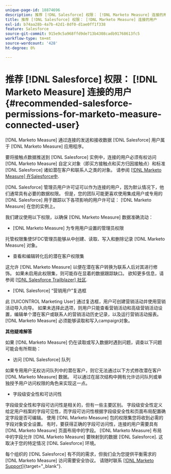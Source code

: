 ```yaml
---
unique-page-id: 18874696
description: 推荐 [!DNL Salesforce] 权限： [!DNL Marketo Measure] 连接的用户 —  [!DNL Marketo Measure]
title: 推荐 [!DNL Salesforce] 权限： [!DNL Marketo Measure] 连接的用户
exl-id: b74aa28b-4a7b-42d1-8df0-d1ae0ff1f338
feature: Salesforce
source-git-commit: 915e9c5a968ffd9de713b4308cadb91768613fc5
workflow-type: tm+mt
source-wordcount: '428'
ht-degree: 0%

---
```


# 推荐 [!DNL Salesforce] 权限： [!DNL Marketo Measure] 连接的用户 {#recommended-salesforce-permissions-for-marketo-measure-connected-user}

[!DNL Marketo Measure] 通过连接的发送和接收数据 [!DNL Salesforce] 用户属于 [!DNL Marketo Measure] 应用程序。

要将接触点数据推送到 [!DNL Salesforce] 实例中，连接的用户必须有权访问 [!DNL Marketo Measure] 自定义对象（即买方接触点和买方归因接触点）和标准 [!DNL Salesforce] 诸如潜在客户和联系人之类的对象。 请参阅 [[!DNL Marketo Measure] 在Salesforce中](/help/configuration-and-setup/marketo-measure-and-salesforce/how-marketo-measure-and-salesforce-interact.md).

[!DNL Salesforce] 管理员用户许可证可以作为连接的用户，因为默认情况下，他们通常具有必要的数据权限。 但是，您的团队可能更喜欢使用集成用户或专用的 [!DNL Salesforce] 用于跟踪以下各项影响的用户许可证： [!DNL Marketo Measure] 在您的实例上。

我们建议使用以下权限，以确保 [!DNL Marketo Measure] 数据准确流动：

* [!DNL Marketo Measure] 为专用用户设置的管理员权限

托管权限集使SFDC管理员能够从中创建、读取、写入和删除记录 [!DNL Marketo Measure] 对象。

* 查看和编辑转化后的潜在客户权限集

这允许 [!DNL Marketo Measure] 以便在潜在客户转换为联系人后对其进行修饰。 如果未启用此权限集，则可能存在显着的数据跟踪缺口。 欲知更多信息，请参阅 [[!DNL Salesforce Trailblazer] 社区](https://help.salesforce.com/s/articleView?language=en_US&amp;id=leads_view_edit_converted.htm&amp;type=5).

* [!DNL Salesforce] “营销用户”复选框

此 [!UICONTROL Marketing User] 通过复选框，用户可创建营销活动并使用营销活动导入向导。 如果未选择此选项，则用户只能查看营销活动和高级营销活动设置，编辑单个潜在客户或联系人的营销活动历史记录，以及运行营销活动报表。 [!DNL Marketo Measure] 必须能够读取和写入campaign对象。

**其他疑难解答**

如果 [!DNL Marketo Measure] 仍在读取或写入数据时遇到问题，调查以下问题可能会有所帮助：

* 访问 [!DNL Salesforce] 队列

如果专用用户无权访问队列中的潜在客户，则它无法通过以下方式修改潜在客户 [!DNL Marketo Measure] 数据。 可以通过在层次结构中拥有允许访问队列或单独授予用户访问权限的角色来实现这一点。

* 字段级安全性和可访问性

字段级安全性和字段可访问性是相关的，但有一些主要区别。 字段级安全性定义给定用户档案的字段可见性，而字段可访问性根据字段级安全性和页面布局配置确定字段是否可编辑。 使用 [!DNL Marketo Measure] 包的权限集您将收到必需的字段对象安全设置。 有时，要获得正确的字段可访问性，连接的用户需要具有 [!DNL Marketo Measure] 页面布局中的字段。 [!DNL Marketo Measure] 布局中的字段允许 [!DNL Marketo Measure] 要映射到的数据 [!DNL Salesforce]. 这取决于您的特定情况 [!DNL Salesforce] 环境。

每个组织的 [!DNL Salesforce] 有不同的需求，但我们会为您提供平衡需求的 [!DNL Marketo Measure] 访问需要安全协议。 请随时联系 [[!DNL Marketo Support]](https://nation.marketo.com/t5/support/ct-p/Support){target="_blank"}.
